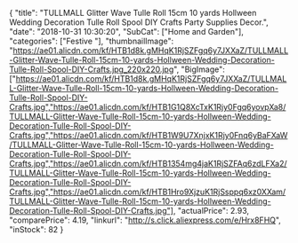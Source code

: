 {
	"title": "TULLMALL Glitter Wave Tulle Roll 15cm 10 yards Hollween Wedding Decoration Tulle Roll Spool DIY Crafts Party Supplies Decor.",
	"date": "2018-10-31 10:30:20",
	"SubCat": ["Home and Garden"],
	"categories": ["Festive "],
	"thumbnailImage": "https://ae01.alicdn.com/kf/HTB1d8k.gMHqK1RjSZFgq6y7JXXaZ/TULLMALL-Glitter-Wave-Tulle-Roll-15cm-10-yards-Hollween-Wedding-Decoration-Tulle-Roll-Spool-DIY-Crafts.jpg_220x220.jpg",
	"BigImage": ["https://ae01.alicdn.com/kf/HTB1d8k.gMHqK1RjSZFgq6y7JXXaZ/TULLMALL-Glitter-Wave-Tulle-Roll-15cm-10-yards-Hollween-Wedding-Decoration-Tulle-Roll-Spool-DIY-Crafts.jpg","https://ae01.alicdn.com/kf/HTB1G1Q8XcTxK1Rjy0Fgq6yovpXa8/TULLMALL-Glitter-Wave-Tulle-Roll-15cm-10-yards-Hollween-Wedding-Decoration-Tulle-Roll-Spool-DIY-Crafts.jpg","https://ae01.alicdn.com/kf/HTB1W9U7XnjxK1Rjy0Fnq6yBaFXaW/TULLMALL-Glitter-Wave-Tulle-Roll-15cm-10-yards-Hollween-Wedding-Decoration-Tulle-Roll-Spool-DIY-Crafts.jpg","https://ae01.alicdn.com/kf/HTB1354mg4jaK1RjSZFAq6zdLFXa2/TULLMALL-Glitter-Wave-Tulle-Roll-15cm-10-yards-Hollween-Wedding-Decoration-Tulle-Roll-Spool-DIY-Crafts.jpg","https://ae01.alicdn.com/kf/HTB1Hro9XjzuK1RjSsppq6xz0XXam/TULLMALL-Glitter-Wave-Tulle-Roll-15cm-10-yards-Hollween-Wedding-Decoration-Tulle-Roll-Spool-DIY-Crafts.jpg"],
	"actualPrice": 2.93,
	"comparePrice": 4.19,
	"linkurl": "http://s.click.aliexpress.com/e/Hrx8FHQ",
	"inStock": 82
}

